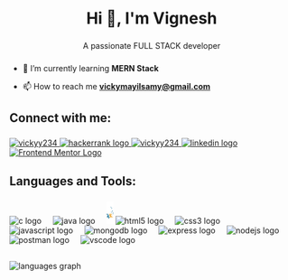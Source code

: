 <h1 align="center">Hi 👋, I'm Vignesh</h1>

###

<p align="center">A passionate FULL STACK developer</p>

###


- 🌱 I’m currently learning **MERN Stack**

- 📫 How to reach me **vickymayilsamy@gmail.com**

###

<h2 align="left">Connect with me:</h2>

###

<div align="left">
    <a href="https://www.leetcode.com/vickyy234" target="_blank">
    <img src="https://raw.githubusercontent.com/rahuldkjain/github-profile-readme-generator/master/src/images/icons/Social/leet-code.svg" alt="vickyy234" height="40" width="52"/>
    </a>
  <a href="https://www.hackerrank.com/vickymayilsamy" target="_blank">
    <img src="https://raw.githubusercontent.com/maurodesouza/profile-readme-generator/master/src/assets/icons/social/hackerrank/default.svg" width="52" height="40" alt="hackerrank logo"  />
  </a>
  <a href="https://www.codechef.com/users/vickyy234" target="blank">
  <img src="https://cdn.jsdelivr.net/npm/simple-icons@3.1.0/icons/codechef.svg" alt="vickyy234" height="40" width="52" />
  </a>
  <a href="https://linkedin.com/in/vickyy234" target="_blank">
    <img src="https://raw.githubusercontent.com/maurodesouza/profile-readme-generator/master/src/assets/icons/social/linkedin/default.svg" width="52" height="40" alt="linkedin logo"  />
  </a>
  <a href="https://www.frontendmentor.io/profile/vickyy234" target="_blank">
      <img src="https://www.frontendmentor.io/_next/image?url=%2Fstatic%2Fimages%2Flogo-mobile.svg&w=32&q=75" width="52" height="40"  alt="Frontend Mentor Logo"/>
  </a>
</div>

###

<h2 align="left">Languages and Tools:</h2>

###

<div align="left">
  <img src="https://cdn.jsdelivr.net/gh/devicons/devicon/icons/c/c-original.svg" height="40" alt="c logo"  />
  <img width="12" />
  <img src="https://cdn.jsdelivr.net/gh/devicons/devicon/icons/java/java-original.svg" height="40" alt="java logo"  />
  <img width="12" />
    <img src="https://raw.githubusercontent.com/devicons/devicon/master/icons/mysql/mysql-original-wordmark.svg" alt="mysql" width="12" height="40"/>
  <img src="https://cdn.jsdelivr.net/gh/devicons/devicon/icons/html5/html5-original.svg" height="40" alt="html5 logo"  />
  <img width="12" />
  <img src="https://cdn.jsdelivr.net/gh/devicons/devicon/icons/css3/css3-original.svg" height="40" alt="css3 logo"  />
  <img width="12" />
  <img src="https://cdn.jsdelivr.net/gh/devicons/devicon/icons/javascript/javascript-original.svg" height="40" alt="javascript logo"  />
  <img width="12" />
  <img src="https://cdn.jsdelivr.net/gh/devicons/devicon/icons/mongodb/mongodb-original.svg" height="40" alt="mongodb logo"  />
  <img width="12" />
  <img src="https://cdn.jsdelivr.net/gh/devicons/devicon/icons/express/express-original.svg" height="40" alt="express logo"  />
  <img width="12" />
  <img src="https://cdn.jsdelivr.net/gh/devicons/devicon/icons/nodejs/nodejs-plain-wordmark.svg" height="40" alt="nodejs logo"  />
  <img width="12" />
  <img src="https://skillicons.dev/icons?i=postman" height="40" alt="postman logo"  />
  <img width="12" />
  <img src="https://cdn.jsdelivr.net/gh/devicons/devicon/icons/vscode/vscode-original.svg" height="40" alt="vscode logo"  />
  <img width="12" />

  ### 
  <h2></h2>
<div align="left">
  <img src="https://github-readme-stats.vercel.app/api/top-langs?username=vickyy234&locale=en&hide_title=false&layout=compact&card_width=320&langs_count=5&theme=default&hide_border=true&order=2" height="150" alt="languages graph"  />
</div>

